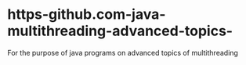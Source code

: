 # https-github.com-java-multithreading-advanced-topics-
For the purpose of java programs on advanced topics of multithreading
